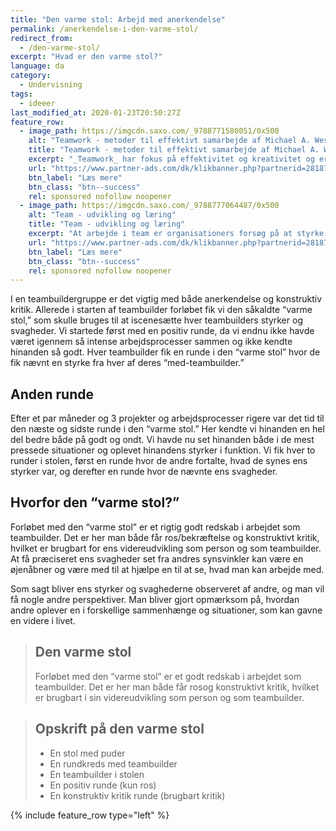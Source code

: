 ```yaml
---
title: "Den varme stol: Arbejd med anerkendelse"
permalink: /anerkendelse-i-den-varme-stol/
redirect_from:
  - /den-varme-stol/
excerpt: "Hvad er den varme stol?"
language: da
category:
  - Undervisning
tags:
  - ideeer
last_modified_at: 2020-01-23T20:50:27Z
feature_row:
  - image_path: https://imgcdn.saxo.com/_9788771580051/0x500
    alt: "Teamwork - metoder til effektivt samarbejde af Michael A. West"
    title: "Teamwork - metoder til effektivt samarbejde af Michael A. West"
    excerpt: "_Teamwork_ har fokus på effektivitet og kreativitet og er for alle, der på den ene eller anden måde bruger teamwork i deres dagligdag. Bogen er fyldt med praktiske eksempler og teori, der kan hjælpe et team med at opstille mål og opnå dem."
    url: "https://www.partner-ads.com/dk/klikbanner.php?partnerid=28187&bannerid=43264&htmlurl=https://www.saxo.com/dk/teamwork_michael-a-west_haeftet_9788771580051"
    btn_label: "Læs mere"
    btn_class: "btn--success"
    rel: sponsored nofollow noopener
  - image_path: https://imgcdn.saxo.com/_9788777064487/0x500
    alt: "Team - udvikling og læring"
    title: "Team - udvikling og læring"
    excerpt: "At arbejde i team er organisationers forsøg på at styrke udvikling af faglige og personlige potentialer og kompetencer. Bogens formål er at give svar på, hvordan udvikling og læring i team kan blive en succes, fx om sporten er en passende metafor til at fremme teamudvikling og læring og forståelse af samarbejde samt om team på arbejdspladsen kan skabe nye fortællinger om medarbejdernes måde at se på samarbejde og gensidig udvikling."
    url: "https://www.partner-ads.com/dk/klikbanner.php?partnerid=28187&bannerid=43264&htmlurl=https://www.saxo.com/dk/team-udvikling-og-laering_morten-bertelsen-red-reinhard-stelter-red_haeftet_9788777064487"
    btn_label: "Læs mere"
    btn_class: "btn--success"
    rel: sponsored nofollow noopener
---
```


I en teambuildergruppe er det vigtig med både anerkendelse og konstruktiv kritik. Allerede i starten af teambuilder forløbet fik vi den såkaldte “varme stol,” som skulle bruges til at iscenesætte hver teambuilders styrker og svagheder. Vi startede først med en positiv runde, da vi endnu ikke havde været igennem så intense arbejdsprocesser sammen og ikke kendte hinanden så godt. Hver teambuilder fik en runde i den “varme stol” hvor de fik nævnt en styrke fra hver af deres “med-teambuilder.” 

## Anden runde

Efter et par måneder og 3 projekter og arbejdsprocesser rigere var det tid til den næste og sidste runde i den “varme stol.” Her kendte vi hinanden en hel del bedre både på godt og ondt. Vi havde nu set hinanden både i de mest pressede situationer og oplevet hinandens styrker i funktion. Vi fik hver to runder i stolen, først en runde hvor de andre fortalte, hvad de synes ens styrker var, og derefter en runde hvor de nævnte ens svagheder. 

## Hvorfor den “varme stol?”

Forløbet med den “varme stol” er et rigtig godt redskab i arbejdet som teambuilder. Det er her man både får ros/bekræftelse og konstruktivt kritik, hvilket er brugbart for ens videreudvikling som person og som teambuilder. At få præciseret ens svagheder set fra andres synsvinkler kan være en øjenåbner og være med til at hjælpe en til at se, hvad man kan arbejde med.

Som sagt bliver ens styrker og svaghederne observeret af andre, og man vil få nogle andre perspektiver. Man bliver gjort opmærksom på, hvordan andre oplever en i forskellige sammenhænge og situationer, som kan gavne en videre i livet.

> ## Den varme stol
>
> Forløbet med den “varme stol” er et godt redskab i arbejdet som teambuilder. Det er her man både får rosog konstruktivt kritik, hvilket er brugbart i sin videreudvikling som person og som teambuilder.

> ## Opskrift på den varme stol
>
> - En stol med puder
> - En rundkreds med teambuilder
> - En teambuilder i stolen
> - En positiv runde (kun ros)
> - En konstruktiv kritik runde (brugbart kritik)

{% include feature_row type="left" %}

